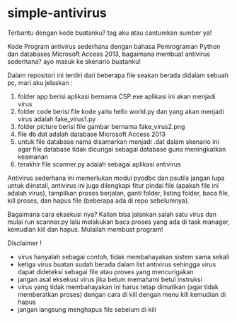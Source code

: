 # simple-antivirus
Terbantu dengan kode buatanku? tag aku atau cantumkan sumber ya!

Kode Program antivirus sederhana dengan bahasa Pemrograman Python dan databases Microsoft Access 2013, bagaimana membuat antivirus sederhana? ayo masuk ke skenario buatanku!

Dalam repositori ini terdiri dari beberapa file seakan berada didalam sebuah pc, mari aku jelaskan :
1. folder app berisi aplikasi bernama CSP.exe aplikasi ini akan menjadi virus
2. folder code berisi file kode yaitu hello world.py dan yang akan menjadi virus adalah fake_virus1.py
3. folder picture berisi file gambar bernama fake_virus2.png
4. file db.dat adalah database Microsoft Access 2013
5. untuk file database nama disamarkan menjadi .dat dalam skenario ini agar file database tidak dicurigai sebagai database guna meningkatkan keamanan
6. terakhir file scanner.py adalah sebagai aplikasi antivirus

Antivirus sederhana ini memerlukan modul pyodbc dan psutils jangan lupa untuk diinstall, antivirus ini juga dilengkapi fitur pindai file (apakah file ini adalah virus), tampilkan proses berjalan, ganti folder, listing folder, baca file, kill proses, dan hapus file (beberapa ada di repo sebelumnya).

Bagaimana cara eksekusi nya?
Kalian bisa jalankan salah satu virus dan mulai run scanner.py lalu melakukan baca proses yang ada di task manager, kemudian kill dan hapus. Mulailah membuat program!

Disclaimer !
- virus hanyalah sebagai contoh, tidak membahayakan sistem sama sekali
- ketiga virus buatan sudah berada dalam list antivirus sehingga virus dapat dideteksi sebagai file atau proses yang mencurigakan
- jangan asal eksekusi virus jika belum memahami betul instruksi
- virus yang tidak membahayakan ini harus tetap dimatikan (agar tidak memberatkan proses) dengan cara di kill dengan menu kill kemudian di hapus
- jangan langsung menghapus file sebelum di kill
